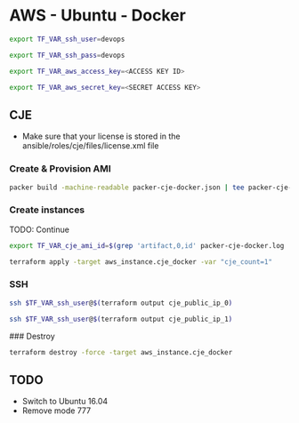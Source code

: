 AWS - Ubuntu - Docker
=====================

```bash
export TF_VAR_ssh_user=devops

export TF_VAR_ssh_pass=devops

export TF_VAR_aws_access_key=<ACCESS KEY ID>

export TF_VAR_aws_secret_key=<SECRET ACCESS KEY>
```

CJE
---

* Make sure that your license is stored in the ansible/roles/cje/files/license.xml file

### Create & Provision AMI

```bash
packer build -machine-readable packer-cje-docker.json | tee packer-cje-docker.log
```

### Create instances

TODO: Continue

```bash
export TF_VAR_cje_ami_id=$(grep 'artifact,0,id' packer-cje-docker.log | cut -d, -f6 | cut -d: -f2)

terraform apply -target aws_instance.cje_docker -var "cje_count=1"
```

### SSH

```bash
ssh $TF_VAR_ssh_user@$(terraform output cje_public_ip_0)

ssh $TF_VAR_ssh_user@$(terraform output cje_public_ip_1)
```

### Destroy

```bash
terraform destroy -force -target aws_instance.cje_docker
```

TODO
----

* Switch to Ubuntu 16.04
* Remove mode 777